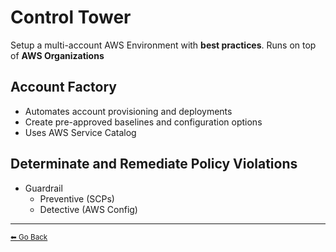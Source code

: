 # Control Tower

Setup a multi-account AWS Environment with **best practices**. Runs on top of **AWS Organizations**

## Account Factory
* Automates account provisioning and deployments
* Create pre-approved baselines and configuration options
* Uses AWS Service Catalog

## Determinate and Remediate Policy Violations
* Guardrail
	* Preventive (SCPs)
	* Detective (AWS Config)

---

[<small>⬅ Go Back</small>](./index.md)
